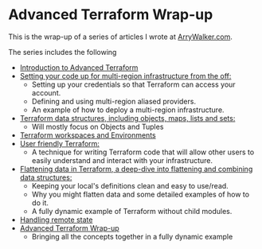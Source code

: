 # Advanced Terraform Wrap-up

This is the wrap-up of a series of articles I wrote at [ArryWalker.com](https://arrywalker.com).

The series includes the following
* [Introduction to Advanced Terraform](https://arrywalker.com/articles/tf/introduction-advanced-terraform)
* [Setting your code up for multi-region infrastructure from the off:](https://arrywalker.com/articles/tf/terraform-setup-providers-multi-region)
    * Setting up your credentials so that Terraform can access your account.
    * Defining and using multi-region aliased providers.
    * An example of how to deploy a multi-region infrastructure.
* [Terraform data structures, including objects, maps, lists and sets:](https://arrywalker.com/articles/tf/terraform-data-structures-objects-maps)
    * Will mostly focus on Objects and Tuples
* [Terraform workspaces and Environments](https://arrywalker.com/articles/tf/terraform-workspaces-environments)
* [User friendly Terraform:](https://arrywalker.com/articles/tf/user-friendly-terraform)
    * A technique for writing Terraform code that will allow other users to easily understand and interact with your infrastructure.
* [Flattening data in Terraform, a deep-dive into flattening and combining data structures:](https://arrywalker.com/articles/tf/flattening-data-terraform)
    * Keeping your local's definitions clean and easy to use/read.
    * Why you might flatten data and some detailed examples of how to do it.
    * A fully dynamic example of Terraform without child modules.
* [Handling remote state](https://arrywalker.com/articles/tf/terraform-cloud-remote-state)
* [Advanced Terraform Wrap-up](https://arrywalker.com/articles/tf/advanced-terraform-wrap-up)
    * Bringing all the concepts together in a fully dynamic example